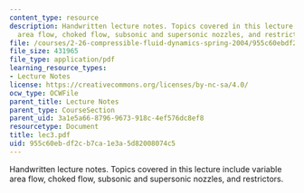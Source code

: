 ```yaml
---
content_type: resource
description: Handwritten lecture notes. Topics covered in this lecture include variable
  area flow, choked flow, subsonic and supersonic nozzles, and restrictors.
file: /courses/2-26-compressible-fluid-dynamics-spring-2004/955c60ebdf2cb7ca1e3a5d82008074c5_lec3.pdf
file_size: 431965
file_type: application/pdf
learning_resource_types:
- Lecture Notes
license: https://creativecommons.org/licenses/by-nc-sa/4.0/
ocw_type: OCWFile
parent_title: Lecture Notes
parent_type: CourseSection
parent_uid: 3a1e5a66-8796-9673-918c-4ef576dc8ef8
resourcetype: Document
title: lec3.pdf
uid: 955c60eb-df2c-b7ca-1e3a-5d82008074c5
---
```

Handwritten lecture notes. Topics covered in this lecture include variable area flow, choked flow, subsonic and supersonic nozzles, and restrictors.